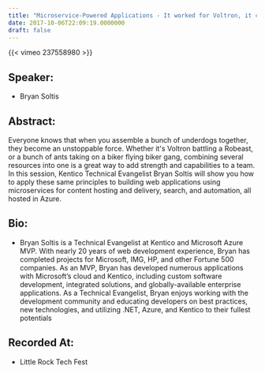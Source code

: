 ```yaml
---
title: "Microservice-Powere­d Applications - It worked for Voltron, it can work for you!"
date: 2017-10-06T22:09:19.0000000
draft: false
---
```


{{< vimeo 237558980 >}}

## Speaker:

 - Bryan Soltis

## Abstract:

<p>Everyone knows that when you assemble a bunch of underdogs together, they become an unstoppable force. Whether it's Voltron battling a Robeast, or a bunch of ants taking on a biker flying biker gang, combining several resources into one is a great way to add strength and capabilities to a team. In this session, Kentico Technical Evangelist Bryan Soltis will show you how to apply these same principles to building web applications using microservices for content hosting and delivery, search, and automation, all hosted in Azure.</p>

## Bio:

 - <p>Bryan Soltis is a Technical Evangelist at Kentico and Microsoft Azure MVP. With nearly 20 years of web development experience, Bryan has completed projects for Microsoft, IMG, HP, and other Fortune 500 companies. As an MVP, Bryan has developed numerous applications with Microsoft’s cloud and Kentico, including custom software development, integrated solutions, and globally-available enterprise applications. As a Technical Evangelist, Bryan enjoys working with the development community and educating developers on best practices, new technologies, and utilizing .NET, Azure, and Kentico to their fullest potentials
</p>

## Recorded At:

 - Little Rock Tech Fest

